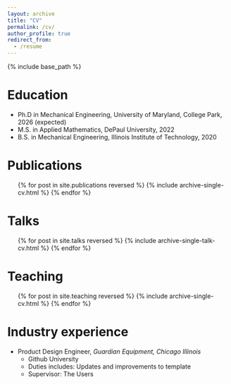 ```yaml
---
layout: archive
title: "CV"
permalink: /cv/
author_profile: true
redirect_from:
  - /resume
---
```


{% include base_path %}

Education
======
* Ph.D in Mechanical Engineering, University of Maryland, College Park, 2026 (expected)
* M.S. in Applied Mathematics, DePaul University, 2022
* B.S. in Mechanical Engineering, Illinois Institute of Technology, 2020

Publications
======
  <ul>{% for post in site.publications reversed %}
    {% include archive-single-cv.html %}
  {% endfor %}</ul>
  
Talks
======
  <ul>{% for post in site.talks reversed %}
    {% include archive-single-talk-cv.html  %}
  {% endfor %}</ul>
  
Teaching
======
 <ul>{% for post in site.teaching reversed %}
   {% include archive-single-cv.html %}
 {% endfor %}</ul>

Industry experience
======
* Product Design Engineer, *Guardian Equipment, Chicago Illinois*
  * Github University
  * Duties includes: Updates and improvements to template
  * Supervisor: The Users

